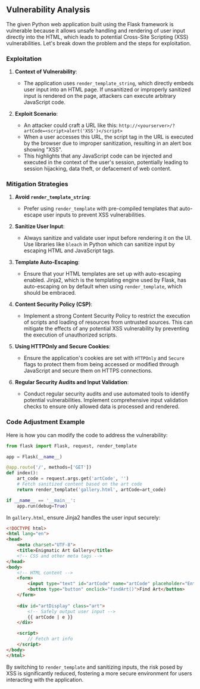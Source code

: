 ## Vulnerability Analysis

The given Python web application built using the Flask framework is vulnerable because it allows unsafe handling and rendering of user input directly into the HTML, which leads to potential Cross-Site Scripting (XSS) vulnerabilities. Let's break down the problem and the steps for exploitation.

### Exploitation

1. **Context of Vulnerability**:
   - The application uses `render_template_string`, which directly embeds user input into an HTML page. If unsanitized or improperly sanitized input is rendered on the page, attackers can execute arbitrary JavaScript code.

2. **Exploit Scenario**:
   - An attacker could craft a URL like this: `http://<yourserver>/?artCode=<script>alert('XSS')</script>`
   - When a user accesses this URL, the script tag in the URL is executed by the browser due to improper sanitization, resulting in an alert box showing "XSS".
   - This highlights that any JavaScript code can be injected and executed in the context of the user's session, potentially leading to session hijacking, data theft, or defacement of web content.

### Mitigation Strategies

1. **Avoid `render_template_string`**:
   - Prefer using `render_template` with pre-compiled templates that auto-escape user inputs to prevent XSS vulnerabilities.

2. **Sanitize User Input**:
   - Always sanitize and validate user input before rendering it on the UI. Use libraries like `bleach` in Python which can sanitize input by escaping HTML and JavaScript tags.

3. **Template Auto-Escaping**:
   - Ensure that your HTML templates are set up with auto-escaping enabled. Jinja2, which is the templating engine used by Flask, has auto-escaping on by default when using `render_template`, which should be embraced.

4. **Content Security Policy (CSP)**:
   - Implement a strong Content Security Policy to restrict the execution of scripts and loading of resources from untrusted sources. This can mitigate the effects of any potential XSS vulnerability by preventing the execution of unauthorized scripts.

5. **Using HTTPOnly and Secure Cookies**:
   - Ensure the application's cookies are set with `HTTPOnly` and `Secure` flags to protect them from being accessed or modified through JavaScript and secure them on HTTPS connections.

6. **Regular Security Audits and Input Validation**:
   - Conduct regular security audits and use automated tools to identify potential vulnerabilities. Implement comprehensive input validation checks to ensure only allowed data is processed and rendered.

### Code Adjustment Example

Here is how you can modify the code to address the vulnerability:

```python
from flask import Flask, request, render_template

app = Flask(__name__)

@app.route('/', methods=['GET'])
def index():
    art_code = request.args.get('artCode', '')
    # Fetch sanitized content based on the art code
    return render_template('gallery.html', artCode=art_code)

if __name__ == '__main__':
    app.run(debug=True)
```

In `gallery.html`, ensure Jinja2 handles the user input securely:

```html
<!DOCTYPE html>
<html lang="en">
<head>
    <meta charset="UTF-8">
    <title>Enigmatic Art Gallery</title>
    <!-- CSS and other meta tags -->
</head>
<body>
    <!-- HTML content -->
    <form>
        <input type="text" id="artCode" name="artCode" placeholder="Enter Art Code" />
        <button type="button" onclick="findArt()">Find Art</button>
    </form>
    
    <div id="artDisplay" class="art">
        <!-- Safely output user input -->
        {{ artCode | e }}
    </div>

    <script>
        // Fetch art info
    </script>
</body>
</html>
```

By switching to `render_template` and sanitizing inputs, the risk posed by XSS is significantly reduced, fostering a more secure environment for users interacting with the application.